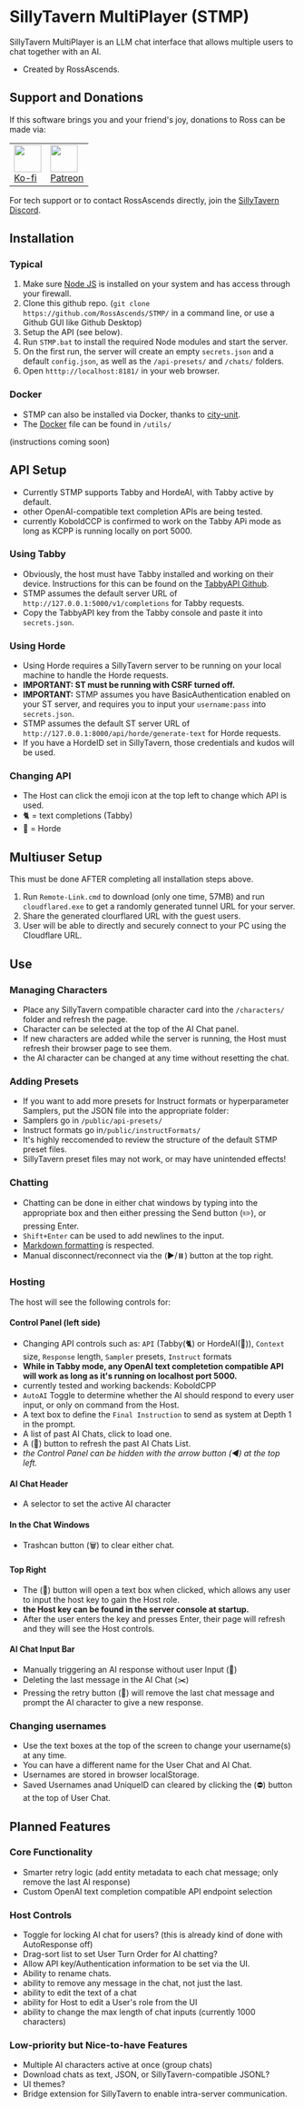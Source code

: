 # SillyTavern MultiPlayer (STMP)

SillyTavern MultiPlayer is an LLM chat interface that allows multiple users to chat together with an AI. 

- Created by RossAscends.

## Support and Donations

If this software brings you and your friend's joy, donations to Ross can be made via:

<table style="width:500px">
  <tr>
    <td>
  <a href="https://ko-fi.com/rossascends" target="_blank"><img src="https://files.catbox.moe/ktbc70.png" style="height:3em;"></a><br>
<a href="https://ko-fi.com/rossascends" target="_blank">Ko-fi</a>
    </td>
    <td>
  <a href="https://www.patreon.com/RossAscends" target="_blank"><img src="https://files.catbox.moe/qqncsx.png" style="height:3em;"></a><br>
      <a href="https://www.patreon.com/RossAscends" target="_blank">Patreon</a>
    </td>
  </tr>
</table>

For tech support or to contact RossAscends directly, join the [SillyTavern Discord](https://discord.gg/sillytavern).

## Installation

### Typical

1. Make sure [Node JS](https://nodejs.org/) is installed on your system and has access through your firewall.
2. Clone this github repo. (`git clone https://github.com/RossAscends/STMP/` in a command line, or use a Github GUI like Github Desktop)
3. Setup the API (see below).
4. Run `STMP.bat` to install the required Node modules and start the server.
5. On the first run, the server will create an empty `secrets.json` and a default `config.json`, as well as the `/api-presets/` and `/chats/` folders.
6. Open `htttp://localhost:8181/` in your web browser.

### Docker

- STMP can also be installed via Docker, thanks to [city-unit](https://github.com/city-unit).
- The [Docker](https://www.docker.com) file can be found in `/utils/`

(instructions coming soon)

## API Setup

- Currently STMP supports Tabby and HordeAI, with Tabby active by default.
- other OpenAI-compatible text completion APIs are being tested. 
- currently KoboldCCP is confirmed to work on the Tabby APi mode as long as KCPP is running locally on port 5000. 

### Using Tabby

- Obviously, the host must have Tabby installed and working on their device. Instructions for this can be found on the [TabbyAPI Github](https://github.com/theroyallab/tabbyAPI).
- STMP assumes the default server URL of `http://127.0.0.1:5000/v1/completions` for Tabby requests.
- Copy the TabbyAPI key from the Tabby console and paste it into `secrets.json`.

### Using Horde

- Using Horde requires a SillyTavern server to be running on your local machine to handle the Horde requests.
- **IMPORTANT: ST must be running with CSRF turned off.**
- **IMPORTANT:** STMP assumes you have BasicAuthentication enabled on your ST server, and requires you to input your `username:pass` into `secrets.json`.
- STMP assumes the default ST server URL of `http://127.0.0.1:8000/api/horde/generate-text` for Horde requests.
- If you have a HordeID set in SillyTavern, those credentials and kudos will be used.

### Changing API

- The Host can click the emoji icon at the top left to change which API is used.
- 🐈 = text completions (Tabby)
- 🧟 = Horde

## Multiuser Setup

This must be done AFTER completing all installation steps above.

1. Run `Remote-Link.cmd` to download (only one time, 57MB) and run `cloudflared.exe` to get a randomly generated tunnel URL for your server.
2. Share the generated clourflared URL with the guest users.
3. User will be able to directly and securely connect to your PC using the Cloudflare URL.

## Use

### Managing Characters

- Place any SillyTavern compatible character card into the `/characters/` folder and refresh the page.
- Character can be selected at the top of the AI Chat panel.
- If new characters are added while the server is running, the Host must refresh their browser page to see them.
- the AI character can be changed at any time without resetting the chat.

### Adding Presets

- If you want to add more presets for Instruct formats or hyperparameter Samplers, put the JSON file into the appropriate folder:
- Samplers go in `/public/api-presets/`
- Instruct formats go in`/public/instructFormats/`
- It's highly reccomended to review the structure of the default STMP preset files.
- SillyTavern preset files may not work, or may have unintended effects!

### Chatting

- Chatting can be done in either chat windows by typing into the appropriate box and then either pressing the Send button (✏️), or pressing Enter.
- `Shift+Enter` can be used to add newlines to the input.
- [Markdown formatting](https://github.com/showdownjs/showdown/wiki/Showdown%27s-Markdown-syntax) is respected.
- Manual disconnect/reconnect via the (▶️/⏸️) button at the top right.

### Hosting

The host will see the following controls for:

#### Control Panel (left side)

- Changing API controls such as: `API` (Tabby(🐈) or HordeAI(🧟)), `Context` size, `Response` length, `Sampler` presets, `Instruct` formats
- **While in Tabby mode, any OpenAI text completetion compatible API will work as long as it's running on localhost port 5000.**
- currently tested and working backends: KoboldCPP
- `AutoAI` Toggle to determine whether the AI should respond to every user input, or only on command from the Host.
- A text box to define the `Final Instruction` to send as system at Depth 1 in the prompt.
- A list of past AI Chats, click to load one.
- A (🔄) button to refresh the past AI Chats List.
- *the Control Panel can be hidden with the arrow button (◀️) at the top left.*

#### AI Chat Header

- A selector to set the active AI character

#### In the Chat Windows

- Trashcan button (🗑️) to clear either chat.

#### Top Right

- The (🔑) button will open a text box when clicked, which allows any user to input the host key to gain the Host role.
- **the Host key can be found in the server console at startup.**
- After the user enters the key and presses Enter, their page will refresh and they will see the Host controls.

#### AI Chat Input Bar

- Manually triggering an AI response without user Input (🤖)
- Deleting the last message in the AI Chat (✂️)
- Pressing the retry button (🔄) will remove the last chat message and prompt the AI character to give a new response.

### Changing usernames

- Use the text boxes at the top of the screen to change your username(s) at any time.
- You can have a different name for the User Chat and AI Chat.
- Usernames are stored in browser localStorage.
- Saved Usernames anad UniqueID can cleared by clicking the (⛔) button at the top of User Chat.

## Planned Features

### Core Functionality

- Smarter retry logic (add entity metadata to each chat message; only remove the last AI response)
- Custom OpenAI text completion compatible API endpoint selection

### Host Controls

- Toggle for locking AI chat for users? (this is already kind of done with AutoResponse off)
- Drag-sort list to set User Turn Order for AI chatting?
- Allow API key/Authentication information to be set via the UI.
- Ability to rename chats.
- ability to remove any message in the chat, not just the last.
- ability to edit the text of a chat
- ability for Host to edit a User's role from the UI
- ability to change the max length of chat inputs (currently 1000 characters)

### Low-priority but Nice-to-have Features

- Multiple AI characters active at once (group chats)
- Download chats as text, JSON, or SillyTavern-compatible JSONL?
- UI themes?
- Bridge extension for SillyTavern to enable intra-server communication.
